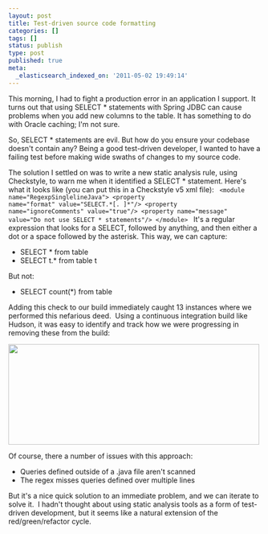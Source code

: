 ```yaml
---
layout: post
title: Test-driven source code formatting
categories: []
tags: []
status: publish
type: post
published: true
meta:
  _elasticsearch_indexed_on: '2011-05-02 19:49:14'
---
```

This morning, I had to fight a production error in an application I support. It turns out that using SELECT * statements with Spring JDBC can cause problems when you add new columns to the table. It has something to do with Oracle caching; I'm not sure.

So, SELECT * statements are evil. But how do you ensure your codebase doesn't contain any? Being a good test-driven developer, I wanted to have a failing test before making wide swaths of changes to my source code.

The solution I settled on was to write a new static analysis rule, using Checkstyle, to warn me when it identified a SELECT * statement. Here's what it looks like (you can put this in a Checkstyle v5 xml file):
<code>
&lt;module name="RegexpSinglelineJava"&gt;
&lt;property name="format" value="SELECT.*[\. ]\*"/&gt;
&lt;property name="ignoreComments" value="true"/&gt;
&lt;property name="message" value="Do not use SELECT * statements"/&gt;
&lt;/module&gt;
</code>
It's a regular expression that looks for a SELECT, followed by anything, and then either a dot or a space followed by the asterisk. This way, we can capture:
<ul>
	<li>SELECT * from table</li>
	<li>SELECT t.* from table t</li>
</ul>
But not:
<ul>
	<li>SELECT count(*) from table</li>
</ul>
Adding this check to our build immediately caught 13 instances where we performed this nefarious deed.  Using a continuous integration build like Hudson, it was easy to identify and track how we were progressing in removing these from the build:

<a href="http://matthewsteele.files.wordpress.com/2011/05/png.png"><img class="aligncenter size-full wp-image-135" title="png" src="http://matthewsteele.files.wordpress.com/2011/05/png.png" alt="" width="500" height="200" /></a>

Of course, there a number of issues with this approach:
<ul>
	<li>Queries defined outside of a .java file aren't scanned</li>
	<li>The regex misses queries defined over multiple lines</li>
</ul>
But it's a nice quick solution to an immediate problem, and we can iterate to solve it.  I hadn't thought about using static analysis tools as a form of test-driven development, but it seems like a natural extension of the red/green/refactor cycle.

